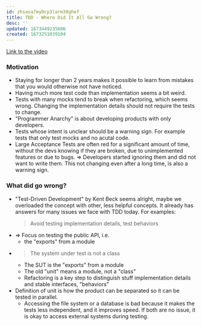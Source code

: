 ```yaml
---
id: zhsasa7my0cp3larm30ghef
title: TDD - Where Did It All Go Wrong?
desc: ''
updated: 1673449235606
created: 1673251039104
---
```



[Link to the video][youtube]

[youtube]: https://www.youtube.com/watch?v=EZ05e7EMOLM

### Motivation

- Staying for longer than 2 years makes it possible to learn from mistakes that
  you would otherwise not have noticed.
- Having much more test code than implementation seems a bit weird.
- Tests with many mocks tend to break when refactoring, which seems wrong.
  Changing the implementation details should not require the tests to change.
- "Programmer Anarchy" is about developing products with only developers.
- Tests whose intent is unclear should be a warning sign. For example tests that
  only test mocks and no acutal code.
- Large Acceptance Tests are often red for a significant amount of time, without
  the devs knowing if they are broken, due to unimplemented features or due to
  bugs.
  => Developers started ignoring them and did not want to write them.
  This not changing even after a long time, is also a warning sign.

### What did go wrong?

- "Test-Driven Development" by Kent Beck seems alright, maybe we overloaded the
  concept with other, less helpful concepts.
  It already has answers for many issues we face with TDD today.
  For examples:
  > Avoid testing implementation details, test behaviors
- => Focus on testing the public API, i.e.
  - the "exports" from a module
- > The system under test is not a class
  - The SUT is the "exports" from a module
  - The old "unit" means a module, not a "class"
  - Refactoring is a key step to distinguish stuff implementation details and
    stable interfaces, "behaviors"
- Definition of unit is how the product can be separated so it can be tested in
  parallel.
  - Accessing the file system or a database is bad because it makes the tests
    less independent, and it improves speed.
    If both are no issue, it is okay to access external systems during testing.
